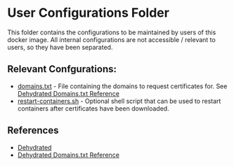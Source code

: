 # User Configurations Folder

This folder contains the configurations to be maintained by users of this docker image.
All internal configurations are not accessible / relevant to users, so they have been separated.

## Relevant Confgurations:

* [domains.txt](domains.txt) - File containing the domains to request certificates for. See [Dehydrated Domains.txt Reference](https://github.com/dehydrated-io/dehydrated/blob/master/docs/domains_txt.md)
* [restart-containers.sh](restart-containers.sh) - Optional shell script that can be used to restart containers after certificates have been downloaded.

## References

* [Dehydrated](https://github.com/dehydrated-io/dehydrated/blob/master/README.md)
* [Dehydrated Domains.txt Reference](https://github.com/dehydrated-io/dehydrated/blob/master/docs/domains_txt.md)